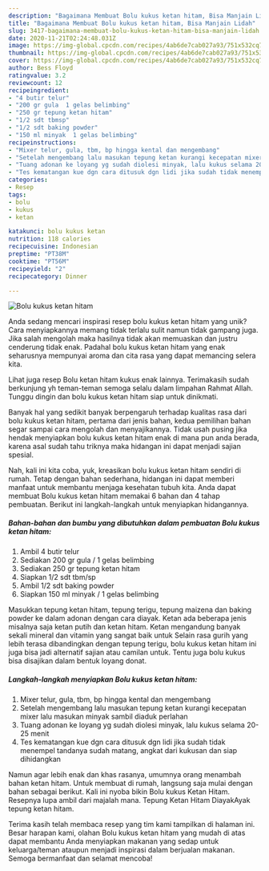 ```yaml
---
description: "Bagaimana Membuat Bolu kukus ketan hitam, Bisa Manjain Lidah"
title: "Bagaimana Membuat Bolu kukus ketan hitam, Bisa Manjain Lidah"
slug: 3417-bagaimana-membuat-bolu-kukus-ketan-hitam-bisa-manjain-lidah
date: 2020-11-21T02:24:48.031Z
image: https://img-global.cpcdn.com/recipes/4ab6de7cab027a93/751x532cq70/bolu-kukus-ketan-hitam-foto-resep-utama.jpg
thumbnail: https://img-global.cpcdn.com/recipes/4ab6de7cab027a93/751x532cq70/bolu-kukus-ketan-hitam-foto-resep-utama.jpg
cover: https://img-global.cpcdn.com/recipes/4ab6de7cab027a93/751x532cq70/bolu-kukus-ketan-hitam-foto-resep-utama.jpg
author: Bess Floyd
ratingvalue: 3.2
reviewcount: 12
recipeingredient:
- "4 butir telur"
- "200 gr gula  1 gelas belimbing"
- "250 gr tepung ketan hitam"
- "1/2 sdt tbmsp"
- "1/2 sdt baking powder"
- "150 ml minyak  1 gelas belimbing"
recipeinstructions:
- "Mixer telur, gula, tbm, bp hingga kental dan mengembang"
- "Setelah mengembang lalu masukan tepung ketan kurangi kecepatan mixer lalu masukan minyak sambil diaduk perlahan"
- "Tuang adonan ke loyang yg sudah diolesi minyak, lalu kukus selama 20-25 menit"
- "Tes kematangan kue dgn cara ditusuk dgn lidi jika sudah tidak menempel tandanya sudah matang, angkat dari kukusan dan siap dihidangkan"
categories:
- Resep
tags:
- bolu
- kukus
- ketan

katakunci: bolu kukus ketan 
nutrition: 118 calories
recipecuisine: Indonesian
preptime: "PT38M"
cooktime: "PT56M"
recipeyield: "2"
recipecategory: Dinner

---
```



![Bolu kukus ketan hitam](https://img-global.cpcdn.com/recipes/4ab6de7cab027a93/751x532cq70/bolu-kukus-ketan-hitam-foto-resep-utama.jpg)

Anda sedang mencari inspirasi resep bolu kukus ketan hitam yang unik? Cara menyiapkannya memang tidak terlalu sulit namun tidak gampang juga. Jika salah mengolah maka hasilnya tidak akan memuaskan dan justru cenderung tidak enak. Padahal bolu kukus ketan hitam yang enak seharusnya mempunyai aroma dan cita rasa yang dapat memancing selera kita.

Lihat juga resep Bolu ketan hitam kukus enak lainnya. Terimakasih sudah berkunjung yh teman-teman semoga selalu dalam limpahan Rahmat Allah. Tunggu dingin dan bolu kukus ketan hitam siap untuk dinikmati.

Banyak hal yang sedikit banyak berpengaruh terhadap kualitas rasa dari bolu kukus ketan hitam, pertama dari jenis bahan, kedua pemilihan bahan segar sampai cara mengolah dan menyajikannya. Tidak usah pusing jika hendak menyiapkan bolu kukus ketan hitam enak di mana pun anda berada, karena asal sudah tahu triknya maka hidangan ini dapat menjadi sajian spesial.


Nah, kali ini kita coba, yuk, kreasikan bolu kukus ketan hitam sendiri di rumah. Tetap dengan bahan sederhana, hidangan ini dapat memberi manfaat untuk membantu menjaga kesehatan tubuh kita. Anda dapat membuat Bolu kukus ketan hitam memakai 6 bahan dan 4 tahap pembuatan. Berikut ini langkah-langkah untuk menyiapkan hidangannya.

<!--inarticleads1-->

##### Bahan-bahan dan bumbu yang dibutuhkan dalam pembuatan Bolu kukus ketan hitam:

1. Ambil 4 butir telur
1. Sediakan 200 gr gula / 1 gelas belimbing
1. Sediakan 250 gr tepung ketan hitam
1. Siapkan 1/2 sdt tbm/sp
1. Ambil 1/2 sdt baking powder
1. Siapkan 150 ml minyak / 1 gelas belimbing


Masukkan tepung ketan hitam, tepung terigu, tepung maizena dan baking powder ke dalam adonan dengan cara diayak. Ketan ada beberapa jenis misalnya saja ketan putih dan ketan hitam. Ketan mengandung banyak sekali mineral dan vitamin yang sangat baik untuk Selain rasa gurih yang lebih terasa dibandingkan dengan tepung terigu, bolu kukus ketan hitam ini juga bisa jadi alternatif sajian atau camilan untuk. Tentu juga bolu kukus bisa disajikan dalam bentuk loyang donat. 

<!--inarticleads2-->

##### Langkah-langkah menyiapkan Bolu kukus ketan hitam:

1. Mixer telur, gula, tbm, bp hingga kental dan mengembang
1. Setelah mengembang lalu masukan tepung ketan kurangi kecepatan mixer lalu masukan minyak sambil diaduk perlahan
1. Tuang adonan ke loyang yg sudah diolesi minyak, lalu kukus selama 20-25 menit
1. Tes kematangan kue dgn cara ditusuk dgn lidi jika sudah tidak menempel tandanya sudah matang, angkat dari kukusan dan siap dihidangkan


Namun agar lebih enak dan khas rasanya, umumnya orang menambah bahan ketan hitam. Untuk membuat di rumah, langsung saja mulai dengan bahan sebagai berikut. Kali ini nyoba bikin Bolu kukus Ketan Hitam. Resepnya lupa ambil dari majalah mana. Tepung Ketan Hitam DiayakAyak tepung ketan hitam. 

Terima kasih telah membaca resep yang tim kami tampilkan di halaman ini. Besar harapan kami, olahan Bolu kukus ketan hitam yang mudah di atas dapat membantu Anda menyiapkan makanan yang sedap untuk keluarga/teman ataupun menjadi inspirasi dalam berjualan makanan. Semoga bermanfaat dan selamat mencoba!
